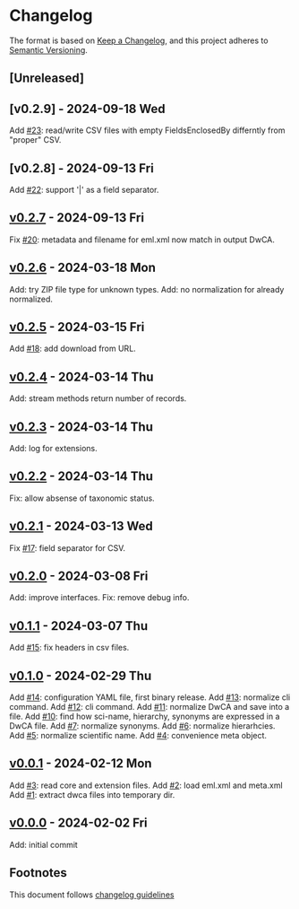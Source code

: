 # Changelog

The format is based on [Keep a Changelog](https://keepachangelog.com/en/1.0.0/),
and this project adheres to [Semantic Versioning](https://semver.org/spec/v2.0.0.html).

## [Unreleased]

## [v0.2.9] - 2024-09-18 Wed

Add [#23]: read/write CSV files with empty FieldsEnclosedBy differntly from
"proper" CSV.

## [v0.2.8] - 2024-09-13 Fri

Add [#22]: support '|' as a field separator.

## [v0.2.7] - 2024-09-13 Fri

Fix [#20]: metadata and filename for eml.xml now match in output DwCA.

## [v0.2.6] - 2024-03-18 Mon

Add: try ZIP file type for unknown types.
Add: no normalization for already normalized.

## [v0.2.5] - 2024-03-15 Fri

Add [#18]: add download from URL.

## [v0.2.4] - 2024-03-14 Thu

Add: stream methods return number of records.

## [v0.2.3] - 2024-03-14 Thu

Add: log for extensions.

## [v0.2.2] - 2024-03-14 Thu

Fix: allow absense of taxonomic status.

## [v0.2.1] - 2024-03-13 Wed

Fix [#17]: field separator for CSV.

## [v0.2.0] - 2024-03-08 Fri

Add: improve interfaces.
Fix: remove debug info.

## [v0.1.1] - 2024-03-07 Thu

Add [#15]: fix headers in csv files.

## [v0.1.0] - 2024-02-29 Thu

Add [#14]: configuration YAML file, first binary release.
Add [#13]: normalize cli command.
Add [#12]: cli command.
Add [#11]: normalize DwCA and save into a file.
Add [#10]: find how sci-name, hierarchy, synonyms are expressed in a DwCA file.
Add [#7]: normalize synonyms.
Add [#6]: normalize hierarhcies.
Add [#5]: normalize scientific name.
Add [#4]: convenience meta object.

## [v0.0.1] - 2024-02-12 Mon

Add [#3]: read core and extension files.
Add [#2]: load eml.xml and meta.xml
Add [#1]: extract dwca files into temporary dir.

## [v0.0.0] - 2024-02-02 Fri

Add: initial commit

## Footnotes

This document follows [changelog guidelines]

[v0.2.7]: https://github.com/gnames/dwca/compare/v0.2.6...v0.2.7
[v0.2.6]: https://github.com/gnames/dwca/compare/v0.2.5...v0.2.6
[v0.2.5]: https://github.com/gnames/dwca/compare/v0.2.4...v0.2.5
[v0.2.4]: https://github.com/gnames/dwca/compare/v0.2.3...v0.2.4
[v0.2.3]: https://github.com/gnames/dwca/compare/v0.2.2...v0.2.3
[v0.2.2]: https://github.com/gnames/dwca/compare/v0.2.1...v0.2.2
[v0.2.1]: https://github.com/gnames/dwca/compare/v0.2.0...v0.2.1
[v0.2.0]: https://github.com/gnames/dwca/compare/v0.1.1...v0.2.0
[v0.1.1]: https://github.com/gnames/dwca/compare/v0.1.0...v0.1.1
[v0.1.0]: https://github.com/gnames/dwca/compare/v0.0.1...v0.1.0
[v0.0.1]: https://github.com/gnames/dwca/compare/v0.0.0...v0.0.1
[v0.0.0]: https://github.com/gnames/dwca/tree/v0.0.0
[#30]: https://github.com/gnames/dwca/issues/30
[#29]: https://github.com/gnames/dwca/issues/29
[#28]: https://github.com/gnames/dwca/issues/28
[#27]: https://github.com/gnames/dwca/issues/27
[#26]: https://github.com/gnames/dwca/issues/26
[#25]: https://github.com/gnames/dwca/issues/25
[#24]: https://github.com/gnames/dwca/issues/24
[#23]: https://github.com/gnames/dwca/issues/23
[#22]: https://github.com/gnames/dwca/issues/22
[#21]: https://github.com/gnames/dwca/issues/21
[#20]: https://github.com/gnames/dwca/issues/20
[#19]: https://github.com/gnames/dwca/issues/19
[#18]: https://github.com/gnames/dwca/issues/18
[#17]: https://github.com/gnames/dwca/issues/17
[#16]: https://github.com/gnames/dwca/issues/16
[#15]: https://github.com/gnames/dwca/issues/15
[#14]: https://github.com/gnames/dwca/issues/14
[#13]: https://github.com/gnames/dwca/issues/13
[#12]: https://github.com/gnames/dwca/issues/12
[#11]: https://github.com/gnames/dwca/issues/11
[#10]: https://github.com/gnames/dwca/issues/10
[#9]: https://github.com/gnames/dwca/issues/9
[#8]: https://github.com/gnames/dwca/issues/8
[#7]: https://github.com/gnames/dwca/issues/7
[#6]: https://github.com/gnames/dwca/issues/6
[#5]: https://github.com/gnames/dwca/issues/5
[#4]: https://github.com/gnames/dwca/issues/4
[#3]: https://github.com/gnames/dwca/issues/3
[#2]: https://github.com/gnames/dwca/issues/2
[#1]: https://github.com/gnames/dwca/issues/1
[changelog guidelines]: https://keepachangelog.com/en/1.0.0/

